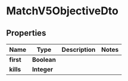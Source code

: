 

# MatchV5ObjectiveDto


## Properties

| Name | Type | Description | Notes |
|------------ | ------------- | ------------- | -------------|
|**first** | **Boolean** |  |  |
|**kills** | **Integer** |  |  |



